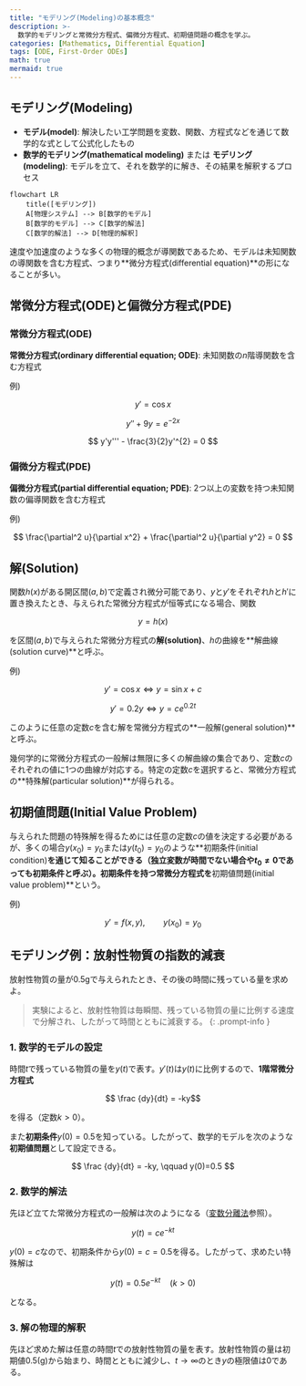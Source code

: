 ```yaml
---
title: "モデリング(Modeling)の基本概念"
description: >-
  数学的モデリングと常微分方程式、偏微分方程式、初期値問題の概念を学ぶ。
categories: [Mathematics, Differential Equation]
tags: [ODE, First-Order ODEs]
math: true
mermaid: true
---
```


## モデリング(Modeling)
- **モデル(model)**: 解決したい工学問題を変数、関数、方程式などを通じて数学的な式として公式化したもの
- **数学的モデリング(mathematical modeling)** または **モデリング(modeling)**: モデルを立て、それを数学的に解き、その結果を解釈するプロセス

```mermaid
flowchart LR
	title([モデリング])
	A[物理システム] --> B[数学的モデル]
	B[数学的モデル] --> C[数学的解法]
	C[数学的解法] --> D[物理的解釈]
```

速度や加速度のような多くの物理的概念が導関数であるため、モデルは未知関数の導関数を含む方程式、つまり**微分方程式(differential equation)**の形になることが多い。

## 常微分方程式(ODE)と偏微分方程式(PDE)
### 常微分方程式(ODE)
**常微分方程式(ordinary differential equation; ODE)**: 未知関数の$n$階導関数を含む方程式

例)

$$y' = \cos x$$

$$ y'' + 9y = e^{-2x} $$

$$ y'y''' - \frac{3}{2}y'^{2} = 0 $$


### 偏微分方程式(PDE)
**偏微分方程式(partial differential equation; PDE)**: 2つ以上の変数を持つ未知関数の偏導関数を含む方程式

例)

$$ \frac{\partial^2 u}{\partial x^2} + \frac{\partial^2 u}{\partial y^2} = 0 $$

## 解(Solution)
関数$h(x)$がある開区間$(a, b)$で定義され微分可能であり、$y$と$y'$をそれぞれ$h$と$h'$に置き換えたとき、与えられた常微分方程式が恒等式になる場合、関数

$$ y = h(x) $$

を区間$(a, b)$で与えられた常微分方程式の**解(solution)**、$h$の曲線を**解曲線(solution curve)**と呼ぶ。

例)

$$ y'=\cos x \Leftrightarrow y=\sin x+c $$

$$ y'=0.2y \Leftrightarrow y=ce^{0.2t} $$

このように任意の定数$c$を含む解を常微分方程式の**一般解(general solution)**と呼ぶ。

幾何学的に常微分方程式の一般解は無限に多くの解曲線の集合であり、定数$c$のそれぞれの値に1つの曲線が対応する。特定の定数$c$を選択すると、常微分方程式の**特殊解(particular solution)**が得られる。

## 初期値問題(Initial Value Problem)
与えられた問題の特殊解を得るためには任意の定数$c$の値を決定する必要があるが、多くの場合$y(x_{0})=y_{0}$または$y(t_{0})=y_{0}$のような**初期条件(initial condition)**を通じて知ることができる（独立変数が時間でない場合や$t_{0}\neq0$であっても初期条件と呼ぶ）。初期条件を持つ常微分方程式を**初期値問題(initial value problem)**という。

例)

$$ y'=f(x,y),\qquad y(x_{0})=y_{0} $$

## モデリング例：放射性物質の指数的減衰
放射性物質の量が0.5gで与えられたとき、その後の時間に残っている量を求めよ。
> 実験によると、放射性物質は毎瞬間、残っている物質の量に比例する速度で分解され、したがって時間とともに減衰する。
{: .prompt-info }

### 1. 数学的モデルの設定
時間$t$で残っている物質の量を$y(t)$で表す。$y'(t)$は$y(t)$に比例するので、**1階常微分方程式**

$$ \frac {dy}{dt} = -ky$$ 

を得る（定数$k>0$）。

また**初期条件**$y(0)=0.5$を知っている。したがって、数学的モデルを次のような**初期値問題**として設定できる。

$$ \frac {dy}{dt} = -ky, \qquad y(0)=0.5 $$

### 2. 数学的解法
先ほど立てた常微分方程式の一般解は次のようになる（[変数分離法](/posts/Separation-of-Variables/#モデリング例-放射性炭素年代測定法-radiocarbon-dating)参照）。

$$ y(t)=ce^{-kt} $$

$y(0)=c$なので、初期条件から$y(0)=c=0.5$を得る。したがって、求めたい特殊解は

$$ y(t)=0.5e^{-kt} \quad(k>0)$$

となる。

### 3. 解の物理的解釈
先ほど求めた解は任意の時間$t$での放射性物質の量を表す。放射性物質の量は初期値0.5(g)から始まり、時間とともに減少し、$t \to \infty$のとき$y$の極限値は$0$である。